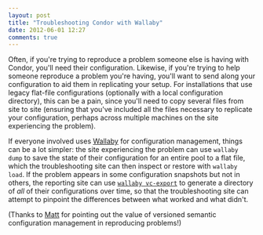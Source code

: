 ```yaml
---
layout: post
title: "Troubleshooting Condor with Wallaby"
date: 2012-06-01 12:27
comments: true
---
```


Often, if you're trying to reproduce a problem someone else is having with Condor, you'll need their configuration.  Likewise, if you're trying to help someone reproduce a problem you're having, you'll want to send along your configuration to aid them in replicating your setup.  For installations that use legacy flat-file configurations (optionally with a local configuration directory), this can be a pain, since you'll need to copy several files from site to site (ensuring that you've included all the files necessary to replicate your configuration, perhaps across multiple machines on the site experiencing the problem).

If everyone involved uses <a href="http://getwallaby.com/">Wallaby</a> for configuration management, things can be a lot simpler:  the site experiencing the problem can use `wallaby dump` to save the state of their configuration for an entire pool to a flat file, which the troubleshooting site can then inspect or restore with `wallaby load`.  If the problem appears in some configuration snapshots but not in others, the reporting site can use [`wallaby vc-export`](http://getwallaby.com/2011/11/exporting-versioned-configurations/) to generate a directory of *all* of their configurations over time, so that the troubleshooting site can attempt to pinpoint the differences between what worked and what didn't.

(Thanks to [Matt](http://spinningmatt.wordpress.com) for pointing out the value of versioned semantic configuration management in reproducing problems!)